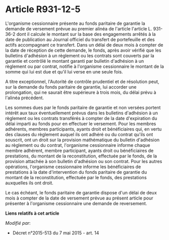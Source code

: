 # Article R931-12-5

L'organisme cessionnaire présente au fonds paritaire de garantie la demande de versement prévue au premier alinéa de
l'article l'article L. 931-36-2 dont  il calcule le montant sur la base des engagements arrêtés à la date de publication au
Journal officiel du transfert de portefeuille et des actifs accompagnant ce transfert. Dans un délai de deux mois à compter
de la date de réception de cette demande, le fonds, après avoir vérifié que les bulletins d'adhésion à un règlement ou les
contrats sont couverts par la garantie et contrôlé le montant garanti par bulletin d'adhésion à un règlement ou par contrat,
notifie à l'organisme cessionnaire le montant de la somme qui lui est due et qu'il lui verse en une seule fois. 

A titre exceptionnel, l'Autorité de contrôle prudentiel et de résolution peut, sur la demande du fonds paritaire de garantie,
lui accorder une prolongation, qui ne saurait être supérieure à trois mois, du délai prévu à l'alinéa précédent. 

Les sommes dues par le fonds paritaire de garantie et non versées portent intérêt aux taux éventuellement prévus dans les
bulletins d'adhésion à un règlement ou les contrats transférés à compter de la date d'expiration du délai imparti au fonds
pour en effectuer le versement. Pour les membres adhérents, membres participants, ayants droit et bénéficiaires qui, en vertu
des clauses du règlement auquel ils ont adhéré ou du contrat qu'ils ont souscrit, ont un droit sur la provision mathématique
du bulletin d'adhésion au règlement ou du contrat, l'organisme cessionnaire informe chaque membre adhérent, membre
participant, ayants droit ou bénéficiaires de prestations, du montant de la reconstitution, effectuée par le fonds, de la
provision attachée à son bulletin d'adhésion ou son contrat. Pour les autres opérations, l'organisme cessionnaire informe les
bénéficiaires de prestations à la date d'intervention du fonds paritaire de garantie du montant de la reconstitution,
effectuée par le fonds, des prestations auxquelles ils ont droit. 

Le cas échéant, le fonds paritaire de garantie dispose d'un délai de deux mois à compter de la date de versement prévue au
présent article pour présenter à l'organisme cessionnaire une demande de reversement.

**Liens relatifs à cet article**

_Modifié par_:

  - Décret n°2015-513 du 7 mai 2015 - art. 14
